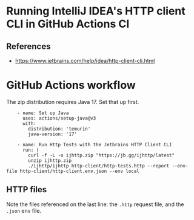 # Running IntelliJ IDEA's HTTP client CLI in GitHub Actions CI

## References
* https://www.jetbrains.com/help/idea/http-client-cli.html


# GitHub Actions workflow

The zip distribution requires Java 17. Set that up first.
```
    - name: Set up Java
      uses: actions/setup-java@v3
      with:
        distribution: 'temurin'
        java-version: '17'

    - name: Run Http Tests with the Jetbrains HTTP Client CLI
      run: |
        curl -f -L -o ijhttp.zip "https://jb.gg/ijhttp/latest"
        unzip ijhttp.zip
        ./ijhttp/ijhttp http-client/http-tests.http --report --env-file http-client/http-client.env.json --env local

```

## HTTP files
Note the files referenced on the last line: the `.http` request file, and the `.json` env file.
